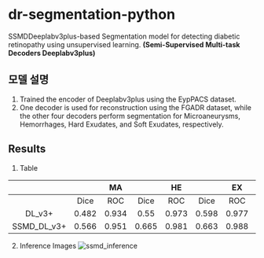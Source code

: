 # dr-segmentation-python
SSMDDeeplabv3plus-based Segmentation model for detecting diabetic retinopathy using unsupervised learning.
**(Semi-Supervised Multi-task Decoders Deeplabv3plus)**

## 모델 설명
1. Trained the encoder of Deeplabv3plus using the EypPACS dataset.
2. One decoder is used for reconstruction using the FGADR dataset, while the other four decoders perform segmentation for Microaneurysms, Hemorrhages, Hard Exudates, and Soft Exudates, respectively.
   
## Results
1. Table

|||MA||HE||EX||SE|
|:--:|:--:|:--:|:--:|:--:|:--:|:--:|:--:|:--:|
||Dice|ROC|Dice|ROC|Dice|ROC|Dice|ROC|
|DL_v3+|0.482|0.934|0.55|0.973|0.598|0.977|0.608|0.967|
|SSMD_DL_v3+|0.566|0.951|0.665|0.981|0.663|0.988|0.729|0.984|

2. Inference Images
![ssmd_inference](https://github.com/Lucia-Jaekyung/dr-segmentation-pytorch/assets/141312157/7825af06-3cb4-4d2a-a689-fe73a3d76384)
